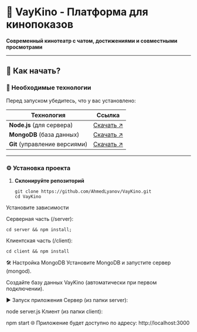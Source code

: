 # 🌟 VayKino - Платформа для кинопоказов  
**Современный кинотеатр с чатом, достижениями и совместными просмотрами**  

---

## 🚀 Как начать?  

### 🔧 Необходимые технологии  
Перед запуском убедитесь, что у вас установлено:  

| Технология               | Ссылка                     |  
|--------------------------|----------------------------|  
| **Node.js** (для сервера) | [Скачать ↗](https://nodejs.org/) |  
| **MongoDB** (база данных) | [Скачать ↗](https://www.mongodb.com/) |  
| **Git** (управление версиями) | [Скачать ↗](https://git-scm.com/) |  

---

### ⚙️ Установка проекта  

1. **Склонируйте репозиторий**  
   ```
   git clone https://github.com/AhmedLyanov/VayKino.git
   cd VayKino
Установите зависимости

Серверная часть (/server):
   ```
   cd server && npm install;
   ```

Клиентская часть (/client):
   ```
   cd client && npm install
   ```
🛠 Настройка MongoDB
Установите MongoDB и запустите сервер (mongod).

Создайте базу данных VayKino (автоматически при первом подключении).

▶️ Запуск приложения
Сервер (из папки server):


node server.js
Клиент (из папки client):


npm start
🌐 Приложение будет доступно по адресу: http://localhost:3000

